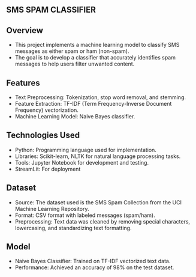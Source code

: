 ## SMS SPAM CLASSIFIER

## Overview 
*  This project implements a machine learning model to classify SMS messages as either spam or ham (non-spam).
*  The goal is to develop a classifier that accurately identifies spam messages to help users filter unwanted content.

## Features 
*  Text Preprocessing: Tokenization, stop word removal, and stemming.
*  Feature Extraction: TF-IDF (Term Frequency-Inverse Document Frequency) vectorization.
*  Machine Learning Model: Naive Bayes classifier.

## Technologies Used
*  Python: Programming language used for implementation.
*  Libraries: Scikit-learn, NLTK for natural language processing tasks.
*  Tools: Jupyter Notebook for development and testing.
*  StreamLit: For deployment 

## Dataset
*  Source: The dataset used is the SMS Spam Collection from the UCI Machine Learning Repository.
*  Format: CSV format with labeled messages (spam/ham).
*  Preprocessing: Text data was cleaned by removing special characters, lowercasing, and standardizing text formatting.

## Model
*  Naive Bayes Classifier: Trained on TF-IDF vectorized text data.
*  Performance: Achieved an accuracy of 98% on the test dataset. 
